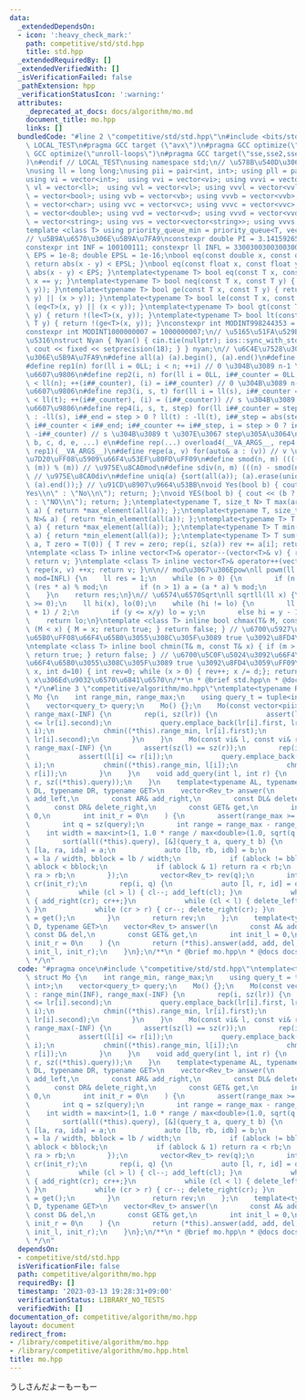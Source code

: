```yaml
---
data:
  _extendedDependsOn:
  - icon: ':heavy_check_mark:'
    path: competitive/std/std.hpp
    title: std.hpp
  _extendedRequiredBy: []
  _extendedVerifiedWith: []
  _isVerificationFailed: false
  _pathExtension: hpp
  _verificationStatusIcon: ':warning:'
  attributes:
    _deprecated_at_docs: docs/algorithm/mo.md
    document_title: mo.hpp
    links: []
  bundledCode: "#line 2 \"competitive/std/std.hpp\"\n#include <bits/stdc++.h>\n#ifndef\
    \ LOCAL_TEST\n#pragma GCC target (\"avx\")\n#pragma GCC optimize(\"O3\")\n#pragma\
    \ GCC optimize(\"unroll-loops\")\n#pragma GCC target(\"sse,sse2,sse3,ssse3,sse4,popcnt,abm,mmx,avx,tune=native\"\
    )\n#endif // LOCAL_TEST\nusing namespace std;\n// \u578B\u540D\u306E\u77ED\u7E2E\
    \nusing ll = long long;\nusing pii = pair<int, int>; using pll = pair<ll, ll>;\n\
    using vi = vector<int>;  using vvi = vector<vi>; using vvvi = vector<vvi>;\nusing\
    \ vl = vector<ll>;  using vvl = vector<vl>; using vvvl = vector<vvl>;\nusing vb\
    \ = vector<bool>; using vvb = vector<vb>; using vvvb = vector<vvb>;\nusing vc\
    \ = vector<char>; using vvc = vector<vc>; using vvvc = vector<vvc>;\nusing vd\
    \ = vector<double>; using vvd = vector<vd>; using vvvd = vector<vvd>;\nusing vs\
    \ = vector<string>; using vvs = vector<vector<string>>; using vvvs = vector<vector<vector<string>>>;\n\
    template <class T> using priority_queue_min = priority_queue<T, vector<T>, greater<T>>;\n\
    // \u5B9A\u6570\u306E\u5B9A\u7FA9\nconstexpr double PI = 3.14159265358979323;\n\
    constexpr int INF = 100100111; constexpr ll INFL = 3300300300300300491LL;\nfloat\
    \ EPS = 1e-8; double EPSL = 1e-16;\nbool eq(const double x, const double y) {\
    \ return abs(x - y) < EPSL; }\nbool eq(const float x, const float y) { return\
    \ abs(x - y) < EPS; }\ntemplate<typename T> bool eq(const T x, const T y) { return\
    \ x == y; }\ntemplate<typename T> bool neq(const T x, const T y) { return !(eq<T>(x,\
    \ y)); }\ntemplate<typename T> bool ge(const T x, const T y) { return (eq<T>(x,\
    \ y) || (x > y)); }\ntemplate<typename T> bool le(const T x, const T y) { return\
    \ (eq<T>(x, y) || (x < y)); }\ntemplate<typename T> bool gt(const T x, const T\
    \ y) { return !(le<T>(x, y)); }\ntemplate<typename T> bool lt(const T x, const\
    \ T y) { return !(ge<T>(x, y)); }\nconstexpr int MODINT998244353 = 998244353;\n\
    constexpr int MODINT1000000007 = 1000000007;\n// \u5165\u51FA\u529B\u9AD8\u901F\
    \u5316\nstruct Nyan { Nyan() { cin.tie(nullptr); ios::sync_with_stdio(false);\
    \ cout << fixed << setprecision(18); } } nyan;\n// \u6C4E\u7528\u30DE\u30AF\u30ED\
    \u306E\u5B9A\u7FA9\n#define all(a) (a).begin(), (a).end()\n#define sz(x) ((int)(x).size())\n\
    #define rep1(n) for(ll i = 0LL; i < n; ++i) // 0 \u304B\u3089 n-1 \u307E\u3067\
    \u6607\u9806\n#define rep2(i, n) for(ll i = 0LL, i##_counter = 0LL; i##_counter\
    \ < ll(n); ++(i##_counter), (i) = i##_counter) // 0 \u304B\u3089 n-1 \u307E\u3067\
    \u6607\u9806\n#define rep3(i, s, t) for(ll i = ll(s), i##_counter = ll(s); i##_counter\
    \ < ll(t); ++(i##_counter), (i) = (i##_counter)) // s \u304B\u3089 t \u307E\u3067\
    \u6607\u9806\n#define rep4(i, s, t, step) for(ll i##_counter = step > 0 ? ll(s)\
    \ : -ll(s), i##_end = step > 0 ? ll(t) : -ll(t), i##_step = abs(step), i = ll(s);\
    \ i##_counter < i##_end; i##_counter += i##_step, i = step > 0 ? i##_counter :\
    \ -i##_counter) // s \u304B\u3089 t \u307E\u3067 step\u305A\u3064\n#define overload4(a,\
    \ b, c, d, e, ...) e\n#define rep(...) overload4(__VA_ARGS__, rep4, rep3, rep2,\
    \ rep1)(__VA_ARGS__)\n#define repe(a, v) for(auto& a : (v)) // v \u306E\u5168\u8981\
    \u7D20\uFF08\u5909\u66F4\u53EF\u80FD\uFF09\n#define smod(n, m) ((((n) % (m)) +\
    \ (m)) % (m)) // \u975E\u8CA0mod\n#define sdiv(n, m) (((n) - smod(n, m)) / (m))\
    \ // \u975E\u8CA0div\n#define uniq(a) {sort(all(a)); (a).erase(unique(all(a)),\
    \ (a).end());} // \u91CD\u8907\u9664\u53BB\nvoid Yes(bool b) { cout << (b ? \"\
    Yes\\n\" : \"No\\n\"); return; };\nvoid YES(bool b) { cout << (b ? \"YES\\n\"\
    \ : \"NO\\n\"); return; };\ntemplate<typename T, size_t N> T max(array<T, N>&\
    \ a) { return *max_element(all(a)); };\ntemplate<typename T, size_t N> T min(array<T,\
    \ N>& a) { return *min_element(all(a)); };\ntemplate<typename T> T max(vector<T>&\
    \ a) { return *max_element(all(a)); };\ntemplate<typename T> T min(vector<T>&\
    \ a) { return *min_element(all(a)); };\ntemplate<typename T> T sum(vector<T>&\
    \ a, T zero = T(0)) { T rev = zero; rep(i, sz(a)) rev += a[i]; return rev; };\n\
    \ntemplate <class T> inline vector<T>& operator--(vector<T>& v) { repe(x, v) --x;\
    \ return v; }\ntemplate <class T> inline vector<T>& operator++(vector<T>& v) {\
    \ repe(x, v) ++x; return v; }\n\n// mod\u3067\u306Epow\nll powm(ll a, ll n, ll\
    \ mod=INFL) {\n    ll res = 1;\n    while (n > 0) {\n        if (n & 1) res =\
    \ (res * a) % mod;\n        if (n > 1) a = (a * a) % mod;\n        n >>= 1;\n\
    \    }\n    return res;\n}\n// \u6574\u6570Sqrt\nll sqrtll(ll x) {\n    assert(x\
    \ >= 0);\n    ll hi(x), lo(0);\n    while (hi != lo) {\n        ll y = (hi + lo\
    \ + 1) / 2;\n        if (y <= x/y) lo = y;\n        else hi = y - 1;\n    }\n\
    \    return lo;\n}\ntemplate <class T> inline bool chmax(T& M, const T& x) { if\
    \ (M < x) { M = x; return true; } return false; } // \u6700\u5927\u5024\u3092\u66F4\
    \u65B0\uFF08\u66F4\u65B0\u3055\u308C\u305F\u3089 true \u3092\u8FD4\u3059\uFF09\
    \ntemplate <class T> inline bool chmin(T& m, const T& x) { if (m > x) { m = x;\
    \ return true; } return false; } // \u6700\u5C0F\u5024\u3092\u66F4\u65B0\uFF08\
    \u66F4\u65B0\u3055\u308C\u305F\u3089 true \u3092\u8FD4\u3059\uFF09\nint digit(ll\
    \ x, int d=10) { int rev=0; while (x > 0) { rev++; x /= d;}; return rev; } //\
    \ x\u306Ed\u9032\u6570\u6841\u6570\n/**\n * @brief std.hpp\n * @docs docs/std/std.md\n\
    \ */\n#line 3 \"competitive/algorithm/mo.hpp\"\ntemplate<typename Rev_t> struct\
    \ Mo {\n    int range_min, range_max;\n    using query_t = tuple<int, int, int>;\n\
    \    vector<query_t> query;\n    Mo() {};\n    Mo(const vector<pii>& lr) : range_min(INF),\
    \ range_max(-INF) {\n        rep(i, sz(lr)) {\n            assert(lr[i].first\
    \ <= lr[i].second);\n            query.emplace_back(lr[i].first, lr[i].second,\
    \ i);\n            chmin((*this).range_min, lr[i].first);\n            chmax((*this).range_max,\
    \ lr[i].second);\n        }\n    }\n    Mo(const vi& l, const vi& r) : range_min(INF),\
    \ range_max(-INF) {\n        assert(sz(l) == sz(r));\n        rep(i, sz(l)) {\n\
    \            assert(l[i] <= r[i]);\n            query.emplace_back(l[i], r[i],\
    \ i);\n            chmin((*this).range_min, l[i]);\n            chmax((*this).range_max,\
    \ r[i]);\n        }\n    }\n    void add_query(int l, int r) {\n        (*this).query.emplace_back(l,\
    \ r, sz((*this).query));\n    }\n    template<typename AL, typename AR, typename\
    \ DL, typename DR, typename GET>\n    vector<Rev_t> answer(\n        const AL&\
    \ add_left,\n        const AR& add_right,\n        const DL& delete_left,\n  \
    \      const DR& delete_right,\n        const GET& get,\n        int init_l =\
    \ 0,\n        int init_r = 0\n    ) {\n        assert(range_max >= range_min);\n\
    \        int q = sz(query);\n        int range = range_max - range_min;\n    \
    \    int width = max<int>(1, 1.0 * range / max<double>(1.0, sqrt(q * 2.0 / 3.0)));\n\
    \        sort(all((*this).query), [&](query_t a, query_t b) {\n            auto\
    \ [la, ra, ida] = a;\n            auto [lb, rb, idb] = b;\n            int ablock\
    \ = la / width, bblock = lb / width;\n            if (ablock != bblock) return\
    \ ablock < bblock;\n            if (ablock & 1) return ra < rb;\n            return\
    \ ra > rb;\n        });\n        vector<Rev_t> rev(q);\n        int cl(init_l),\
    \ cr(init_r);\n        rep(i, q) {\n            auto [l, r, id] = query[i];\n\
    \            while (cl > l) { cl--; add_left(cl); }\n            while (cr < r)\
    \ { add_right(cr); cr++;}\n            while (cl < l) { delete_left(cl); cl++;\
    \ }\n            while (cr > r) { cr--; delete_right(cr); }\n            rev[id]\
    \ = get();\n        }\n        return rev;\n    };\n    template<typename A, typename\
    \ D, typename GET>\n    vector<Rev_t> answer(\n        const A& add,\n       \
    \ const D& del,\n        const GET& get,\n        int init_l = 0,\n        int\
    \ init_r = 0\n    ) {\n        return (*this).answer(add, add, del, del, get,\
    \ init_l, init_r);\n    }\n};\n/**\n * @brief mo.hpp\n * @docs docs/algorithm/mo.md\n\
    \ */\n"
  code: "#pragma once\n#include \"competitive/std/std.hpp\"\ntemplate<typename Rev_t>\
    \ struct Mo {\n    int range_min, range_max;\n    using query_t = tuple<int, int,\
    \ int>;\n    vector<query_t> query;\n    Mo() {};\n    Mo(const vector<pii>& lr)\
    \ : range_min(INF), range_max(-INF) {\n        rep(i, sz(lr)) {\n            assert(lr[i].first\
    \ <= lr[i].second);\n            query.emplace_back(lr[i].first, lr[i].second,\
    \ i);\n            chmin((*this).range_min, lr[i].first);\n            chmax((*this).range_max,\
    \ lr[i].second);\n        }\n    }\n    Mo(const vi& l, const vi& r) : range_min(INF),\
    \ range_max(-INF) {\n        assert(sz(l) == sz(r));\n        rep(i, sz(l)) {\n\
    \            assert(l[i] <= r[i]);\n            query.emplace_back(l[i], r[i],\
    \ i);\n            chmin((*this).range_min, l[i]);\n            chmax((*this).range_max,\
    \ r[i]);\n        }\n    }\n    void add_query(int l, int r) {\n        (*this).query.emplace_back(l,\
    \ r, sz((*this).query));\n    }\n    template<typename AL, typename AR, typename\
    \ DL, typename DR, typename GET>\n    vector<Rev_t> answer(\n        const AL&\
    \ add_left,\n        const AR& add_right,\n        const DL& delete_left,\n  \
    \      const DR& delete_right,\n        const GET& get,\n        int init_l =\
    \ 0,\n        int init_r = 0\n    ) {\n        assert(range_max >= range_min);\n\
    \        int q = sz(query);\n        int range = range_max - range_min;\n    \
    \    int width = max<int>(1, 1.0 * range / max<double>(1.0, sqrt(q * 2.0 / 3.0)));\n\
    \        sort(all((*this).query), [&](query_t a, query_t b) {\n            auto\
    \ [la, ra, ida] = a;\n            auto [lb, rb, idb] = b;\n            int ablock\
    \ = la / width, bblock = lb / width;\n            if (ablock != bblock) return\
    \ ablock < bblock;\n            if (ablock & 1) return ra < rb;\n            return\
    \ ra > rb;\n        });\n        vector<Rev_t> rev(q);\n        int cl(init_l),\
    \ cr(init_r);\n        rep(i, q) {\n            auto [l, r, id] = query[i];\n\
    \            while (cl > l) { cl--; add_left(cl); }\n            while (cr < r)\
    \ { add_right(cr); cr++;}\n            while (cl < l) { delete_left(cl); cl++;\
    \ }\n            while (cr > r) { cr--; delete_right(cr); }\n            rev[id]\
    \ = get();\n        }\n        return rev;\n    };\n    template<typename A, typename\
    \ D, typename GET>\n    vector<Rev_t> answer(\n        const A& add,\n       \
    \ const D& del,\n        const GET& get,\n        int init_l = 0,\n        int\
    \ init_r = 0\n    ) {\n        return (*this).answer(add, add, del, del, get,\
    \ init_l, init_r);\n    }\n};\n/**\n * @brief mo.hpp\n * @docs docs/algorithm/mo.md\n\
    \ */\n"
  dependsOn:
  - competitive/std/std.hpp
  isVerificationFile: false
  path: competitive/algorithm/mo.hpp
  requiredBy: []
  timestamp: '2023-03-13 19:28:31+09:00'
  verificationStatus: LIBRARY_NO_TESTS
  verifiedWith: []
documentation_of: competitive/algorithm/mo.hpp
layout: document
redirect_from:
- /library/competitive/algorithm/mo.hpp
- /library/competitive/algorithm/mo.hpp.html
title: mo.hpp
---
```

うしさんだよーもーもー